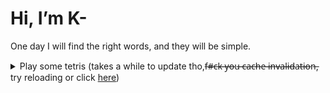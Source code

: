 # Hi, I’m K-

One day I will find the right words, and they will be simple.

<details>
  <summary>
    Play some tetris (takes a while to update tho,f̶#̶c̶k̶ ̶y̶o̶u̶ ̶c̶a̶c̶h̶e̶ ̶i̶n̶v̶a̶l̶i̶d̶a̶t̶i̶o̶n̶, try reloading or click <a href="https://readme-tetris.herokuapp.com">here</a>) 
  </summary>
  
[![Tetris](https://readme-tetris.herokuapp.com?)](https://readme-tetris.herokuapp.com)

[![Left](https://img.icons8.com/plumpy/48/000000/chevron-left.png)](https://readme-tetris.herokuapp.com/play/left)
[![Drop](https://img.icons8.com/plumpy/48/000000/double-down.png)](https://readme-tetris.herokuapp.com/play/drop)
[![Right](https://img.icons8.com/plumpy/48/000000/chevron-right.png)](https://readme-tetris.herokuapp.com/play/right)
[![Down](https://img.icons8.com/plumpy/48/000000/chevron-down.png)](https://readme-tetris.herokuapp.com/play/down)
[![Rotate](https://img.icons8.com/plumpy/48/000000/rotate.png)](https://readme-tetris.herokuapp.com/play/rotate)

[![forthebadge](https://forthebadge.com/images/badges/works-on-my-machine.svg)](https://forthebadge.com)
</details>
